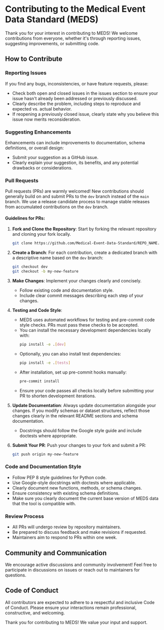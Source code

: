 # Contributing to the Medical Event Data Standard (MEDS)

Thank you for your interest in contributing to MEDS! We welcome contributions from everyone, whether it's through reporting issues, suggesting improvements, or submitting code.

## How to Contribute

### Reporting Issues

If you find any bugs, inconsistencies, or have feature requests, please:
- Check both open and closed issues in the issues section to ensure your issue hasn't already been addressed or previously discussed.
- Clearly describe the problem, including steps to reproduce and expected vs. actual behavior.
- If reopening a previously closed issue, clearly state why you believe this issue now merits reconsideration.

### Suggesting Enhancements

Enhancements can include improvements to documentation, schema definitions, or overall design:
- Submit your suggestion as a GitHub issue.
- Clearly explain your suggestion, its benefits, and any potential drawbacks or considerations.

### Pull Requests

Pull requests (PRs) are warmly welcomed! New contributions should generally build on and submit PRs to the `dev` branch instead of the `main` branch. We use a release candidate process to manage stable releases from accumulated contributions on the `dev` branch.

#### Guidelines for PRs:
1. **Fork and Clone the Repository**: Start by forking the relevant repository and cloning your fork locally.
   ```sh
   git clone https://github.com/Medical-Event-Data-Standard/REPO_NAME.git
   ```

2. **Create a Branch**: For each contribution, create a dedicated branch with a descriptive name based on the `dev` branch:
   ```sh
   git checkout dev
   git checkout -b my-new-feature
   ```

3. **Make Changes**: Implement your changes clearly and concisely.
   - Follow existing code and documentation style.
   - Include clear commit messages describing each step of your changes.

4. **Testing and Code Style**:
   - MEDS uses automated workflows for testing and pre-commit code style checks. PRs must pass these checks to be accepted.
   - You can install the necessary development dependencies locally with:
     ```sh
     pip install -e .[dev]
     ```
   - Optionally, you can also install test dependencies:
     ```sh
     pip install -e .[tests]
     ```
   - After installation, set up pre-commit hooks manually:
     ```sh
     pre-commit install
     ```
   - Ensure your code passes all checks locally before submitting your PR to shorten development iterations.

5. **Update Documentation**: Always update documentation alongside your changes. If you modify schemas or dataset structures, reflect those changes clearly in the relevant README sections and schema documentation.
   - Docstrings should follow the Google style guide and include doctests where appropriate.

6. **Submit Your PR**: Push your changes to your fork and submit a PR:
   ```sh
   git push origin my-new-feature
   ```

### Code and Documentation Style

- Follow PEP 8 style guidelines for Python code.
- Use Google-style docstrings with doctests where applicable.
- Clearly document new functions, methods, or schema changes.
- Ensure consistency with existing schema definitions.
- Make sure you clearly document the current base version of MEDS data that the tool is compatible with.

### Review Process

- All PRs will undergo review by repository maintainers.
- Be prepared to discuss feedback and make revisions if requested.
- Maintainers aim to respond to PRs within one week.

## Community and Communication

We encourage active discussions and community involvement! Feel free to participate in discussions on issues or reach out to maintainers for questions.

## Code of Conduct

All contributors are expected to adhere to a respectful and inclusive Code of Conduct. Please ensure your interactions remain professional, constructive, and welcoming.

Thank you for contributing to MEDS! We value your input and support.
